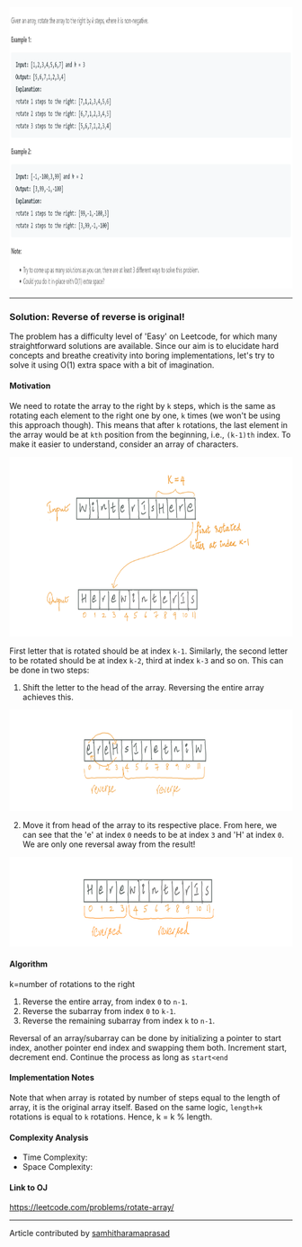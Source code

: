 <!-- Screenshot -->

<p align="center">
<img src="../../Images/Rotate-Array/screenshot.png" width="900" height="500">
</p>

<!-- Introduction -->


---
### Solution: Reverse of reverse is original! 
The problem has a difficulty level of 'Easy' on Leetcode, for which many straightforward solutions are available. Since our aim is to elucidate hard concepts and breathe creativity into boring implementations, let's try to solve it using O(1) extra space with a bit of imagination.

#### Motivation

<!-- basic motivation for the approach -->
We need to rotate the array to the right by `k` steps, which is the same as rotating each element to the right one by one, `k` times (we won't be using this approach though). This means that after `k` rotations, the last element in the array would be at `kth` position from the beginning, i.e., `(k-1)th` index. To make it easier to understand, consider an array of characters.

<p align="center">
<img src="../../Images/Rotate-Array/pic1.png" width="900" height="320">
</p>

First letter that is rotated should be at index `k-1`. Similarly, the second letter to be rotated should be at index `k-2`, third at index `k-3` and so on. This can be done in two steps:
1. Shift the letter to the head of the array. Reversing the entire array achieves this.
<p align="center">
<img src="../../Images/Rotate-Array/pic2.png" width="900" height="180">
</p>

2. Move it from head of the array to its respective place. From here, we can see that the 'e' at index `0` needs to be at index `3` and 'H' at index `0`. We are only one reversal away from the result!
<p align="center">
<img src="../../Images/Rotate-Array/pic3.png" width="900" height="160">
</p>

#### Algorithm

<!-- stepwise algorithm details. May or may not include pseudo-code -->
k=number of rotations to the right
1. Reverse the entire array, from index `0` to `n-1`.
2. Reverse the subarray from index `0` to `k-1`.
3. Reverse the remaining subarray from index `k` to `n-1`.

Reversal of an array/subarray can be done by initializing a pointer to start index, another pointer end index and swapping them both. Increment start, decrement end. Continue the process as long as `start<end`

#### Implementation Notes

<!-- optional section -->
Note that when array is rotated by number of steps equal to the length of array, it is the original array itself. Based on the same logic, `length+k` rotations is equal to `k` rotations.
Hence, k = k % length.

#### Complexity Analysis

* Time Complexity: 
* Space Complexity:

#### Link to OJ

https://leetcode.com/problems/rotate-array/
<!-- Add link here if available -->

---
Article contributed by [samhitharamaprasad](https://github.com/samhitharamaprasad)
